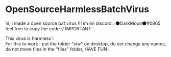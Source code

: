 # OpenSourceHarmlessBatchVirus
hi, i made a open source bat virus !!! im on discord : 🌑DarkMoon🌑#0865
feel free to copy the code :/
IMPORTANT : 

This virus is harmless !    
  For this to work :
put the folder "viw" on desktop,
do not change any names,
do not move files in the "files" folder,
                             HAVE FUN !
